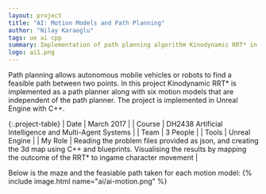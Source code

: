 ```yaml
---
layout: project
title: "AI: Motion Models and Path Planning"
author: "Nilay Karaoglu"
tags: ue ai cpp
summary: Implementation of path planning algorithm Kinodynamic RRT* in Unreal Engine using C++ with 6 motion models.
logo: ai1.png
---
```


Path planning allows autonomous mobile vehicles or robots to find a feasible path between two points. In this project Kinodynamic RRT* is implemented as a path planner along with six motion models that are independent of the path planner. The project is implemented in Unreal Engine with C++.

{:.project-table}
| Date | March 2017 |
| Course | DH2438 Artificial Intelligence and Multi-Agent Systems |
| Team | 3 People |
| Tools | Unreal Engine |
| My Role | Reading the problem files provided as json, and creating the 3d map using C++ and blueprints. Visualising the results by mapping the outcome of the RRT* to ingame character movement |

Below is the maze and the feasiable path taken for each motion model:
{% include image.html name="ai/ai-motion.png" %}

